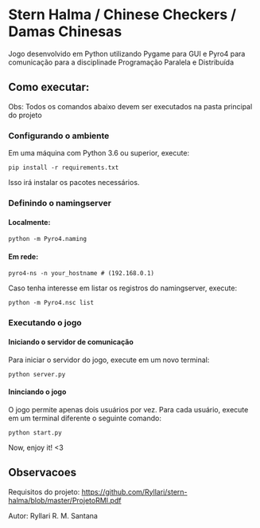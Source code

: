 # Stern Halma / Chinese Checkers / Damas Chinesas
Jogo desenvolvido em Python utilizando Pygame para GUI e Pyro4 para comunicação para a disciplinade Programação Paralela e Distribuída


## Como executar:
Obs: Todos os comandos abaixo devem ser executados na pasta principal do projeto
### Configurando o ambiente
Em uma máquina com Python 3.6 ou superior, execute:
```
pip install -r requirements.txt
```
Isso irá instalar os pacotes necessários.

### Definindo o namingserver
#### Localmente:
```
python -m Pyro4.naming
```

#### Em rede:
```
pyro4-ns -n your_hostname # (192.168.0.1)
```

Caso tenha interesse em listar os registros do namingserver, execute:
```
python -m Pyro4.nsc list
```


### Executando o jogo
#### Iniciando o servidor de comunicação
Para iniciar o servidor do jogo, execute em um novo terminal:
```
python server.py
```

#### Ininciando o jogo
O jogo permite apenas dois usuários por vez. Para cada usuário, execute em um terminal diferente o seguinte comando:
```
python start.py
```

Now, enjoy it! <3

## Observacoes
Requisitos do projeto: https://github.com/Ryllari/stern-halma/blob/master/ProjetoRMI.pdf

Autor: Ryllari R. M. Santana
